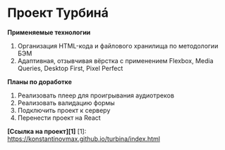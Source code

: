 # Проект Турбинá

**Применяемые технологии**
1. Организация HTML-кода и файлового хранилища по методологии БЭМ
2. Адаптивная, отзывчивая вёрстка с применением Flexbox, Media Queries, Desktop First, Pixel Perfect

**Планы по доработке**
1. Реализовать плеер для проигрывания аудиотреков
2. Реализовать валидацию формы
3. Подключить проект к серверу
4. Перенести проект на React

**[Ссылка на проект][1]**
[1]: https://konstantinovmax.github.io/turbina/index.html
